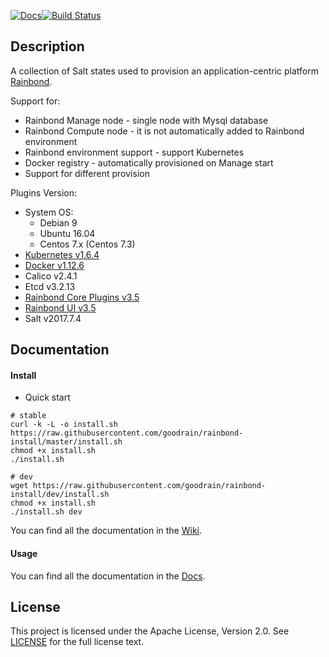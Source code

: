 [![Docs](https://img.shields.io/badge/docs-v3.5-brightgreen.svg)](https://www.rainbond.com/docs/stable/getting-started/pre-install.html)[![Build Status](https://travis-ci.org/goodrain/rainbond-install.svg?branch=master)](https://travis-ci.org/goodrain/rainbond-install)

## Description

A collection of Salt states used to provision an application-centric platform [Rainbond](https://github.com/goodrain/rainbond).

Support for:

- Rainbond Manage node - single node with Mysql database
- Rainbond Compute node - it is not automatically added to Rainbond environment
- Rainbond environment support - support Kubernetes
- Docker registry - automatically provisioned on Manage start
- Support for different provision

Plugins Version:

- System OS:
    - Debian 9
    - Ubuntu 16.04
    - Centos 7.x (Centos 7.3)
- [Kubernetes v1.6.4](https://github.com/goodrain/kubernetes)
- [Docker v1.12.6](https://github.com/goodrain/moby)
- Calico v2.4.1
- Etcd v3.2.13
- [Rainbond Core Plugins v3.5](https://github.com/goodrain/rainbond)
- [Rainbond UI v3.5](https://github.com/goodrain/rainbond-ui)
- Salt v2017.7.4


## Documentation

#### Install

- Quick start

```
# stable 
curl -k -L -o install.sh https://raw.githubusercontent.com/goodrain/rainbond-install/master/install.sh 
chmod +x install.sh 
./install.sh

# dev
wget https://raw.githubusercontent.com/goodrain/rainbond-install/dev/install.sh
chmod +x install.sh
./install.sh dev
```

You can find all the documentation in the [Wiki](https://github.com/goodrain/rainbond-install/wiki).

#### Usage

You can find all the documentation in the [Docs](https://www.rainbond.com/docs/stable/).

## License

This project is licensed under the Apache License, Version 2.0. See [LICENSE](https://github.com/goodrain/rainbond-install/blob/master/LICENSE) for the full license text.